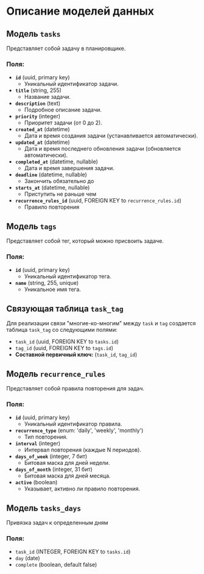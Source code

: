 # Описание моделей данных

## Модель `tasks`
Представляет собой задачу в планировщике.

### Поля:

*   **`id`** (uuid, primary key)
    *   Уникальный идентификатор задачи.
*   **`title`** (string, 255)
    *   Название задачи.
*   **`description`** (text)
    *   Подробное описание задачи.
*   **`priority`** (integer)
    *   Приоритет задачи (от 0 до 2).
*   **`created_at`** (datetime)
    *   Дата и время создания задачи (устанавливается автоматически).
*   **`updated_at`** (datetime)
    *   Дата и время последнего обновления задачи (обновляется автоматически).
*   **`completed_at`** (datetime, nullable)
    *   Дата и время завершения задачи.
*   **`deadline`** (datetime, nullable)
    *   Закончить обязательно до
*   **`starts_at`** (datetime, nullable)
    *   Приступить не раньше чем
*   **`recurrence_rules_id`** (uuid, FOREIGN KEY to `recurrence_rules.id`)
    *   Правило повторения

## Модель `tags`
Представляет собой тег, который можно присвоить задаче.

### Поля:

*   **`id`** (uuid, primary key)
    *   Уникальный идентификатор тега.
*   **`name`** (string, 255, unique)
    *   Уникальное имя тега.

## Связующая таблица `task_tag`
Для реализации связи "многие-ко-многим" между `task` и `tag` создается таблица `task_tag` со следующими полями:

*   `task_id` (uuid, FOREIGN KEY to `tasks.id`)
*   `tag_id` (uuid, FOREIGN KEY to `tags.id`)
*   **Составной первичный ключ:** (`task_id`, `tag_id`)

## Модель `recurrence_rules`
Представляет собой правила повторения для задач.

### Поля:

*   **`id`** (uuid, primary key)
    *   Уникальный идентификатор правила.
*   **`recurrence_type`** (enum: 'daily', 'weekly', 'monthly')
    *   Тип повторения.
*   **`interval`** (integer)
    *   Интервал повторения (каждые N периодов).
*   **`days_of_week`** (integer, 7 бит)
    *   Битовая маска для дней недели.
*   **`days_of_month`** (integer, 31 бит)
    *   Битовая маска для дней месяца.
*   **`active`** (boolean)
    *   Указывает, активно ли правило повторения.

## Модель `tasks_days`
Привязка задач к определенным дням

### Поля:
*   `task_id` (INTEGER, FOREIGN KEY to `tasks.id`)
*   `day` (date)
*   `complete` (boolean, default false)